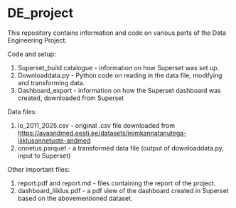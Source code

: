 # DE_project

This repository contains information and code on various parts of the Data Engineering Project. 

Code and setup: 
1. Superset_build catalogue - information on how Superset was set up.
2. Downloaddata.py - Python code on reading in the data file, modifying and transforming data.
3. Dashboard_export - information on how the Superset dashboard was created, downloaded from Superset

Data files: 
1. lo_2011_2025.csv - original .csv file downloaded from https://avaandmed.eesti.ee/datasets/inimkannatanutega-liiklusonnetuste-andmed
2. onnetus.parquet - a transformed data file (output of downloaddata.py, input to Superset)

Other important files: 
1. report.pdf and report.md - files containing the report of the project.
2. dashboard_liiklus.pdf - a pdf view of the dashboard created in Superset based on the abovementioned dataset.
